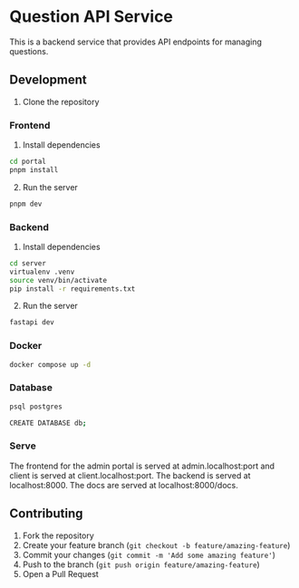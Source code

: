 # Question API Service

This is a backend service that provides API endpoints for managing questions.

## Development

1. Clone the repository

### Frontend
1. Install dependencies
```sh
cd portal
pnpm install
```
2. Run the server
```sh
pnpm dev
```

### Backend

1. Install dependencies
```sh
cd server      
virtualenv .venv
source venv/bin/activate
pip install -r requirements.txt
```

2. Run the server
```sh
fastapi dev
```

### Docker

```sh
docker compose up -d
```

### Database

```sh
psql postgres

CREATE DATABASE db;
```

### Serve

The frontend for the admin portal is served at admin.localhost:port and client is served at client.localhost:port.
The backend is served at localhost:8000. The docs are served at localhost:8000/docs.

## Contributing

1. Fork the repository
2. Create your feature branch (`git checkout -b feature/amazing-feature`)
3. Commit your changes (`git commit -m 'Add some amazing feature'`)
4. Push to the branch (`git push origin feature/amazing-feature`)
5. Open a Pull Request
